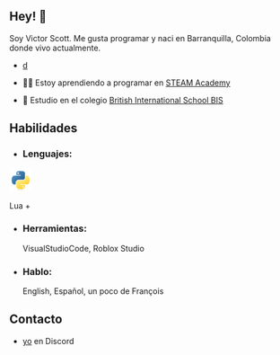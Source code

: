 ## Hey! 👋
Soy Victor Scott. Me gusta programar y naci en Barranquilla, Colombia donde vivo actualmente.
- [d](https://www.discordapp.com/users/747464175814574240)
- 👨‍💻 Estoy aprendiendo a programar en [STEAM Academy](https://www.instagram.com/steamacademy.co/) 

- 🏫 Estudio en el colegio [British International School BIS](https://britishschool.edu.co/)

## Habilidades

- ### Lenguajes:
<p align="left"> <a href="https://www.python.org" target="_blank" rel="noreferrer"> <img src="https://raw.githubusercontent.com/devicons/devicon/master/icons/python/python-original.svg" alt="python" width="40" height="40"/> </a> </p>  Lua +

- ### Herramientas:
  VisualStudioCode, Roblox Studio
- ### Hablo:
  English, Español, un poco de François
## Contacto
- [yo]() en Discord
